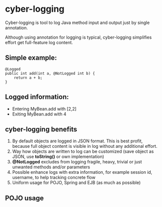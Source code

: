cyber-logging
=============

Cyber-logging is tool to log Java method input and output just by single annotation. 

Although using annotation for logging is typical, cyber-logging simplifies effort get full-feature log content.

Simple example:
--------------- 

    @Logged
    public int add(int a, @NotLogged int b) {
        return a + b;
    }

Logged information:
---------------
* Entering MyBean.add with [2,2]
* Exiting MyBean.add with 4

cyber-logging benefits
---------------
1. By default objects are logged in JSON format. This is best profit, because full object content is visible in log without any additional effort.
2. Way how objects are written to log can be customized (save object as JSON, use **toString()** or own implementation)
3. **@NotLogged** excludes from logging fragile, heavy, trivial or just unwanted methods and/or parameters
4. Possible enhance logs with extra information, for example session id, username, to help tracking concrete flow
5. Uniform usage for POJO, Spring and EJB (as much as possible)

POJO usage
----------





